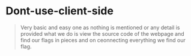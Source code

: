 # Dont-use-client-side
> Very basic and easy one as nothing is mentioned or any detail is provided what we do is view the source code of the webpage and find our flags
in pieces and on ceonnecting everything we find our flag.
